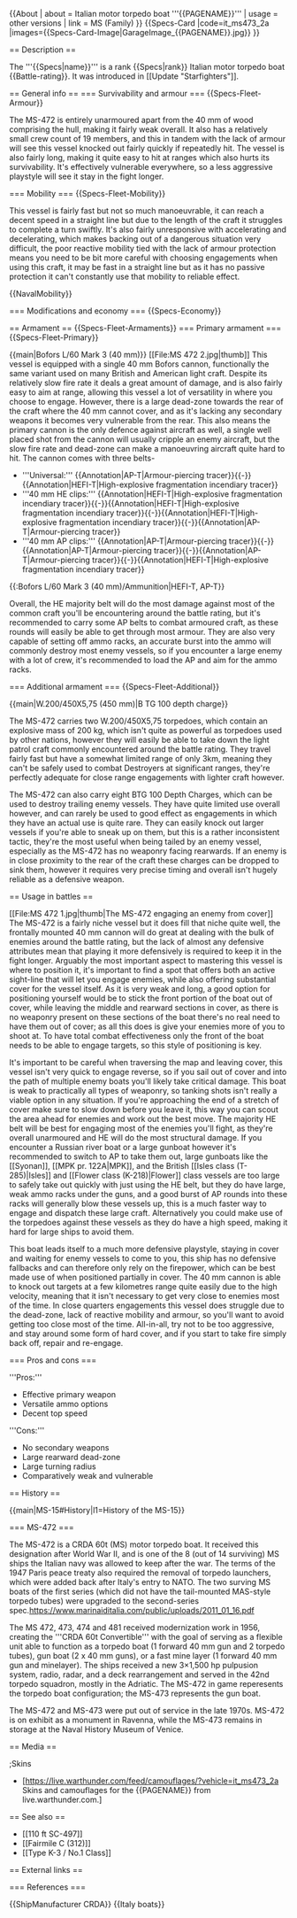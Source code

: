 {{About
| about = Italian motor torpedo boat '''{{PAGENAME}}'''
| usage = other versions
| link = MS (Family)
}}
{{Specs-Card
|code=it_ms473_2a
|images={{Specs-Card-Image|GarageImage_{{PAGENAME}}.jpg}}
}}

== Description ==
<!-- ''In the first part of the description, cover the history of the ship's creation and military application. In the second part, tell the reader about using this ship in the game. Add a screenshot: if a beginner player has a hard time remembering vehicles by name, a picture will help them identify the ship in question.'' -->
The '''{{Specs|name}}''' is a rank {{Specs|rank}} Italian motor torpedo boat {{Battle-rating}}. It was introduced in [[Update "Starfighters"]].

== General info ==
=== Survivability and armour ===
{{Specs-Fleet-Armour}}
<!-- ''Talk about the vehicle's armour. Note the most well-defended and most vulnerable zones, e.g. the ammo magazine. Evaluate the composition of components and assemblies responsible for movement and manoeuvrability. Evaluate the survivability of the primary and secondary armaments separately. Don't forget to mention the size of the crew, which plays an important role in fleet mechanics. Save tips on preserving survivability for the "Usage in battles" section. If necessary, use a graphical template to show the most well-protected or most vulnerable points in the armour.'' -->
The MS-472 is entirely unarmoured apart from the 40 mm of wood comprising the hull, making it fairly weak overall. It also has a relatively small crew count of 19 members, and this in tandem with the lack of armour will see this vessel knocked out fairly quickly if repeatedly hit. The vessel is also fairly long, making it quite easy to hit at ranges which also hurts its survivability. It's effectively vulnerable everywhere, so a less aggressive playstyle will see it stay in the fight longer.

=== Mobility ===
{{Specs-Fleet-Mobility}}
<!-- ''Write about the ship's mobility. Evaluate its power and manoeuvrability, rudder rerouting speed, stopping speed at full tilt, with its maximum forward and reverse speed.'' -->
This vessel is fairly fast but not so much manoeuvrable, it can reach a decent speed in a straight line but due to the length of the craft it struggles to complete a turn swiftly. It's also fairly unresponsive with accelerating and decelerating, which makes backing out of a dangerous situation very difficult, the poor reactive mobility tied with the lack of armour protection means you need to be bit more careful with choosing engagements when using this craft, it may be fast in a straight line but as it has no passive protection it can't constantly use that mobility to reliable effect.

{{NavalMobility}}

=== Modifications and economy ===
{{Specs-Economy}}

== Armament ==
{{Specs-Fleet-Armaments}}
=== Primary armament ===
{{Specs-Fleet-Primary}}
<!-- ''Provide information about the characteristics of the primary armament. Evaluate their efficacy in battle based on their reload speed, ballistics and the capacity of their shells. Add a link to the main article about the weapon: <code><nowiki>{{main|Weapon name (calibre)}}</nowiki></code>. Broadly describe the ammunition available for the primary armament, and provide recommendations on how to use it and which ammunition to choose.'' -->
{{main|Bofors L/60 Mark 3 (40 mm)}}
[[File:MS 472 2.jpg|thumb]]
This vessel is equipped with a single 40 mm Bofors cannon, functionally the same variant used on many British and American light craft. Despite its relatively slow fire rate it deals a great amount of damage, and is also fairly easy to aim at range, allowing this vessel a lot of versatility in where you choose to engage. However, there is a large dead-zone towards the rear of the craft where the 40 mm cannot cover, and as it's lacking any secondary weapons it becomes very vulnerable from the rear. This also means the primary cannon is the only defence against aircraft as well, a single well placed shot from the cannon will usually cripple an enemy aircraft, but the slow fire rate and dead-zone can make a manoeuvring aircraft quite hard to hit. The cannon comes with three belts-

* '''Universal:''' {{Annotation|AP-T|Armour-piercing tracer}}{{-}}{{Annotation|HEFI-T|High-explosive fragmentation incendiary tracer}}
* '''40 mm HE clips:''' {{Annotation|HEFI-T|High-explosive fragmentation incendiary tracer}}{{-}}{{Annotation|HEFI-T|High-explosive fragmentation incendiary tracer}}{{-}}{{Annotation|HEFI-T|High-explosive fragmentation incendiary tracer}}{{-}}{{Annotation|AP-T|Armour-piercing tracer}}
* '''40 mm AP clips:''' {{Annotation|AP-T|Armour-piercing tracer}}{{-}}{{Annotation|AP-T|Armour-piercing tracer}}{{-}}{{Annotation|AP-T|Armour-piercing tracer}}{{-}}{{Annotation|HEFI-T|High-explosive fragmentation incendiary tracer}}

{{:Bofors L/60 Mark 3 (40 mm)/Ammunition|HEFI-T, AP-T}}

Overall, the HE majority belt will do the most damage against most of the common craft you'll be encountering around the battle rating, but it's recommended to carry some AP belts to combat armoured craft, as these rounds will easily be able to get through most armour. They are also very capable of setting off ammo racks, an accurate burst into the ammo will commonly destroy most enemy vessels, so if you encounter a large enemy with a lot of crew, it's recommended to load the AP and aim for the ammo racks.

=== Additional armament ===
{{Specs-Fleet-Additional}}
<!-- ''Describe the available additional armaments of the ship: depth charges, mines, torpedoes. Talk about their positions, available ammunition and launch features such as dead zones of torpedoes. If there is no additional armament, remove this section.'' -->
{{main|W.200/450X5,75 (450 mm)|B TG 100 depth charge}}

The MS-472 carries two W.200/450X5,75 torpedoes, which contain an explosive mass of 200 kg, which isn't quite as powerful as torpedoes used by other nations, however they will easily be able to take down the light patrol craft commonly encountered around the battle rating. They travel fairly fast but have a somewhat limited range of only 3km, meaning they can't be safely used to combat Destroyers at significant ranges, they're perfectly adequate for close range engagements with lighter craft however.

The MS-472 can also carry eight BTG 100 Depth Charges, which can be used to destroy trailing enemy vessels. They have quite limited use overall however, and can rarely be used to good effect as engagements in which they have an actual use is quite rare. They can easily knock out larger vessels if you're able to sneak up on them, but this is a rather inconsistent tactic, they're the most useful when being tailed by an enemy vessel, especially as the MS-472 has no weaponry facing rearwards. If an enemy is in close proximity to the rear of the craft these charges can be dropped to sink them, however it requires very precise timing and overall isn't hugely reliable as a defensive weapon.

== Usage in battles ==
<!-- ''Describe the technique of using this ship, the characteristics of her use in a team and tips on strategy. Abstain from writing an entire guide – don't try to provide a single point of view, but give the reader food for thought. Talk about the most dangerous opponents for this vehicle and provide recommendations on fighting them. If necessary, note the specifics of playing with this vehicle in various modes (AB, RB, SB).'' -->
[[File:MS 472 1.jpg|thumb|The MS-472 engaging an enemy from cover]]
The MS-472 is a fairly niche vessel but it does fill that niche quite well, the frontally mounted 40 mm cannon will do great at dealing with the bulk of enemies around the battle rating, but the lack of almost any defensive attributes mean that playing it more defensively is required to keep it in the fight longer. Arguably the most important aspect to mastering this vessel is where to position it, it's important to find a spot that offers both an active sight-line that will let you engage enemies, while also offering substantial cover for the vessel itself. As it is very weak and long, a good option for positioning yourself would be to stick the front portion of the boat out of cover, while leaving the middle and rearward sections in cover, as there is no weaponry present on these sections of the boat there's no real need to have them out of cover; as all this does is give your enemies more of you to shoot at. To have total combat effectiveness only the front of the boat needs to be able to engage targets, so this style of positioning is key.

It's important to be careful when traversing the map and leaving cover, this vessel isn't very quick to engage reverse, so if you sail out of cover and into the path of multiple enemy boats you'll likely take critical damage. This boat is weak to practically all types of weaponry, so tanking shots isn't really a viable option in any situation. If you're approaching the end of a stretch of cover make sure to slow down before you leave it, this way you can scout the area ahead for enemies and work out the best move. The majority HE belt will be best for engaging most of the enemies you'll fight, as they're overall unarmoured and HE will do the most structural damage. If you encounter a Russian river boat or a large gunboat however it's recommended to switch to AP to take them out, large gunboats like the [[Syonan]], [[MPK pr. 122A|MPK]], and the British [[Isles class (T-285)|Isles]] and [[Flower class (K-218)|Flower]] class vessels are too large to safely take out quickly with just using the HE belt, but they do have large, weak ammo racks under the guns, and a good burst of AP rounds into these racks will generally blow these vessels up, this is a much faster way to engage and dispatch these large craft. Alternatively you could make use of the torpedoes against these vessels as they do have a high speed, making it hard for large ships to avoid them.

This boat leads itself to a much more defensive playstyle, staying in cover and waiting for enemy vessels to come to you, this ship has no defensive fallbacks and can therefore only rely on the firepower, which can be best made use of when positioned partially in cover. The 40 mm cannon is able to knock out targets at a few kilometres range quite easily due to the high velocity, meaning that it isn't necessary to get very close to enemies most of the time. In close quarters engagements this vessel does struggle due to the dead-zone, lack of reactive mobility and armour, so you'll want to avoid getting too close most of the time. All-in-all, try not to be too aggressive, and stay around some form of hard cover, and if you start to take fire simply back off, repair and re-engage.

=== Pros and cons ===
<!-- ''Summarise and briefly evaluate the vehicle in terms of its characteristics and combat effectiveness. Mark its pros and cons in the bulleted list. Try not to use more than 6 points for each of the characteristics. Avoid using categorical definitions such as "bad", "good" and the like - use substitutions with softer forms such as "inadequate" and "effective".'' -->

'''Pros:'''

* Effective primary weapon
* Versatile ammo options
* Decent top speed

'''Cons:'''

* No secondary weapons
* Large rearward dead-zone
* Large turning radius
* Comparatively weak and vulnerable

== History ==
<!-- ''Describe the history of the creation and combat usage of the ship in more detail than in the introduction. If the historical reference turns out to be too long, take it to a separate article, taking a link to the article about the ship and adding a block "/History" (example: <nowiki>https://wiki.warthunder.com/(Ship-name)/History</nowiki>) and add a link to it here using the <code>main</code> template. Be sure to reference text and sources by using <code><nowiki><ref></ref></nowiki></code>, as well as adding them at the end of the article with <code><nowiki><references /></nowiki></code>. This section may also include the ship's dev blog entry (if applicable) and the in-game encyclopedia description (under <code><nowiki>=== In-game description ===</nowiki></code>, also if applicable).'' -->
{{main|MS-15#History|l1=History of the MS-15}}

=== MS-472 ===

The MS-472 is a CRDA 60t (MS) motor torpedo boat. It received this designation after World War II, and is one of the 8 (out of 14 surviving) MS ships the Italian navy was allowed to keep after the war. The terms of the 1947 Paris peace treaty also required the removal of torpedo launchers, which were added back after Italy's entry to NATO. The two surving MS boats of the first series (which did not have the tail-mounted MAS-style torpedo tubes) were upgraded to the second-series spec.<ref name=nat>https://www.marinaiditalia.com/public/uploads/2011_01_16.pdf</ref>

The MS 472, 473, 474 and 481 received modernization work in 1956, creating the '''CRDA 60t Convertible''' with the goal of serving as a flexible unit able to function as a torpedo boat (1 forward 40 mm gun and 2 torpedo tubes), gun boat (2 x 40 mm guns), or a fast mine layer (1 forward 40 mm gun and minelayer). The ships received a new 3&times;1,500 hp pulpusion system, radio, radar, and a deck rearrangement and served in the 42nd torpedo squadron, mostly in the Adriatic.<ref name=nat/> The MS-472 in game reperesents the torpedo boat configuration; the MS-473 represents the gun boat.

The MS-472 and MS-473 were put out of service in the late 1970s. MS-472 is on exhibit as a monument in Ravenna, while the MS-473 remains in storage at the Naval History Museum of Venice.<ref name=nat/>

== Media ==
<!-- ''Excellent additions to the article would be video guides, screenshots from the game, and photos.'' -->

;Skins
* [https://live.warthunder.com/feed/camouflages/?vehicle=it_ms473_2a Skins and camouflages for the {{PAGENAME}} from live.warthunder.com.]

== See also ==
<!-- ''Links to articles on the War Thunder Wiki that you think will be useful for the reader, for example:''
* ''reference to the series of the ship;''
* ''links to approximate analogues of other nations and research trees.'' -->

* [[110 ft SC-497]]
* [[Fairmile C (312)]]
* [[Type K-3 / No.1 Class]]

== External links ==
<!-- ''Paste links to sources and external resources, such as:''
* ''topic on the official game forum;''
* ''other literature.'' -->

=== References ===
<references/>

{{ShipManufacturer CRDA}}
{{Italy boats}}